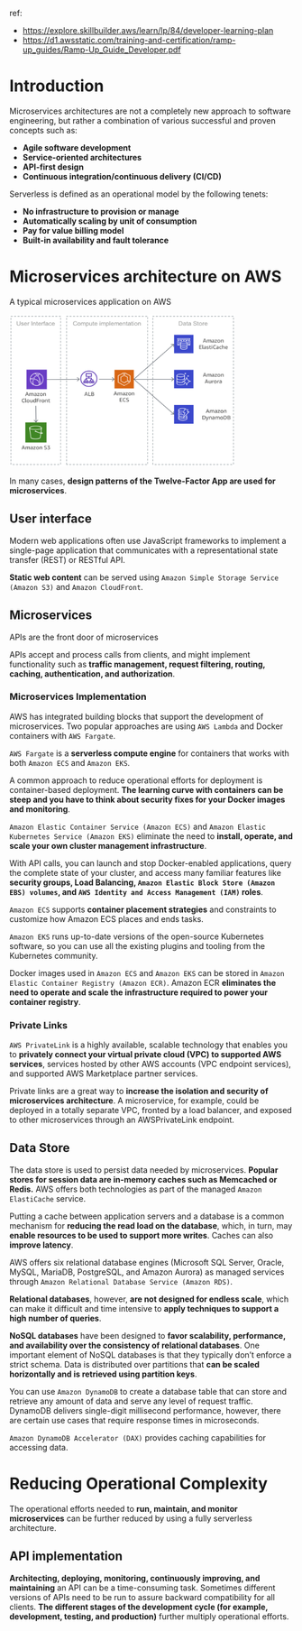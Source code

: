 ref: 
- https://explore.skillbuilder.aws/learn/lp/84/developer-learning-plan
- https://d1.awsstatic.com/training-and-certification/ramp-up_guides/Ramp-Up_Guide_Developer.pdf

# **Introduction**
Microservices architectures are not a completely new approach to software engineering, but rather a combination of various successful and proven concepts such as:
- **Agile software development**
- **Service-oriented architectures**
- **API-first design**
- **Continuous integration/continuous delivery (CI/CD)**

Serverless is defined as an operational model by the following tenets:
- **No infrastructure to provision or manage**
- **Automatically scaling by unit of consumption**
- **Pay for value billing model**
- **Built-in availability and fault tolerance**

# **Microservices architecture on AWS**
A typical microservices application on AWS

<img src="./img/aws1.png" width="400" height="270" alt="road_map" align=center/>

In many cases, **design patterns of the Twelve-Factor App are used for microservices**.

## **User interface**
Modern web applications often use JavaScript frameworks to implement a single-page application that communicates with a representational state transfer (REST) or RESTful API. 

**Static web content** can be served using `Amazon Simple Storage Service (Amazon S3)` and `Amazon CloudFront`.

## **Microservices**
APIs are the front door of microservices

APIs accept and process calls from clients, and might implement functionality such as **traffic management, request filtering, routing, caching, authentication, and authorization**.

### **Microservices Implementation**
AWS has integrated building blocks that support the development of microservices. Two popular approaches are using `AWS Lambda` and Docker containers with `AWS Fargate`.

`AWS Fargate` is a **serverless compute engine** for containers that works with both `Amazon ECS` and `Amazon EKS`.

A common approach to reduce operational efforts for deployment is container-based deployment. **The learning curve with containers can be steep and you have to think about security fixes for your Docker images and monitoring**. 

`Amazon Elastic Container Service (Amazon ECS)` and `Amazon Elastic Kubernetes Service (Amazon EKS)` eliminate the need to **install, operate, and scale your own cluster management infrastructure**.

With API calls, you can launch and stop Docker-enabled applications, query the complete state of your cluster, and access many familiar features like **security groups, Load Balancing, `Amazon Elastic Block Store (Amazon EBS) volumes`, and `AWS Identity and Access Management (IAM)` roles**.

`Amazon ECS` supports **container placement strategies** and constraints to customize how Amazon ECS places and ends tasks.

`Amazon EKS` runs up-to-date versions of the open-source Kubernetes software, so you can use all the existing plugins and tooling from the Kubernetes community.

Docker images used in `Amazon ECS` and `Amazon EKS` can be stored in `Amazon Elastic Container Registry (Amazon ECR)`. Amazon ECR **eliminates the need to operate and scale the infrastructure required to power your container registry**.

### **Private Links**
`AWS PrivateLink` is a highly available, scalable technology that enables you to **privately connect your virtual private cloud (VPC) to supported AWS services**, services hosted by other AWS accounts (VPC endpoint services), and supported AWS Marketplace partner services.

Private links are a great way to **increase the isolation and security of microservices architecture**. A microservice, for example, could be deployed in a totally separate VPC, fronted by a load balancer, and exposed to other microservices through an AWSPrivateLink endpoint. 

## **Data Store**
The data store is used to persist data needed by microservices. **Popular stores for session data are in-memory caches such as Memcached or Redis.** AWS offers both technologies as part of the managed `Amazon ElastiCache` service.

Putting a cache between application servers and a database is a common mechanism for **reducing the read load on the database**, which, in turn, may **enable resources to be used to support more writes**. Caches can also **improve latency**.

AWS offers six relational database engines (Microsoft SQL Server, Oracle, MySQL, MariaDB, PostgreSQL, and Amazon Aurora) as managed services through `Amazon Relational Database Service (Amazon RDS)`.

**Relational databases**, however, **are not designed for endless scale**, which can make it difficult and time intensive to **apply techniques to support a high number of queries**.

**NoSQL databases** have been designed to **favor scalability, performance, and availability over the consistency of relational databases**. One important element of NoSQL databases is that they typically don’t enforce a strict schema. Data is distributed over partitions that **can be scaled horizontally and is retrieved using partition keys**.

You can use `Amazon DynamoDB` to create a database table that can store and retrieve any amount of data and serve any level of request traffic. DynamoDB delivers single-digit millisecond performance, however, there are certain use cases that require response times in microseconds. 

`Amazon DynamoDB Accelerator (DAX)` provides caching capabilities for accessing data.

# **Reducing Operational Complexity**
The operational efforts needed to **run, maintain, and monitor microservices** can be further reduced by using a fully serverless architecture.

## **API implementation**
**Architecting, deploying, monitoring, continuously improving, and maintaining** an API can be a time-consuming task. Sometimes different versions of APIs need to be run to assure backward compatibility for all clients. **The different stages of the development cycle (for example, development, testing, and production)** further multiply operational
efforts.
